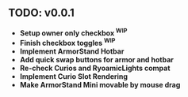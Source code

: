 ## TODO: v0.0.1

- **Setup owner only checkbox <sup>WIP</sup>**
- **Finish checkbox toggles <sup>WIP</sup>**
- **Implement ArmorStand Hotbar**
- **Add quick swap buttons for armor and hotbar**
- **Re-check Curios and RyoamicLights compat**
- **Implement Curio Slot Rendering**
- **Make ArmorStand Mini movable by mouse drag**
